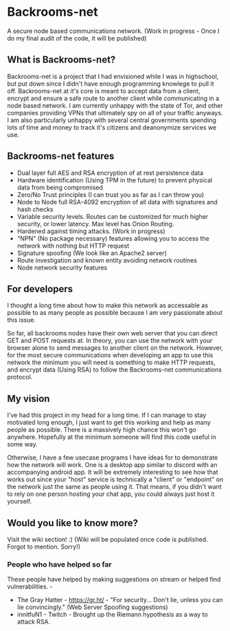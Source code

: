 # Backrooms-net
A secure node based communications network.
(Work in progress - Once I do my final audit of the code, it will be published)

## What is Backrooms-net?
Backrooms-net is a project that I had envisioned while I was in highschool, but put down since I didn't have enough programming knowlege to pull it off.
Backrooms-net at it's core is meant to accept data from a client, encrypt and ensure a safe route to another client while communicating in a node based network.
I am currently unhappy with the state of Tor, and other companies providing VPNs that ultimately spy on all of your traffic anyways. I am also particularly unhappy
with several central governments spending lots of time and money to track it's citizens and deanonymize services we use.

## Backrooms-net features
- Dual layer full AES and RSA encryption of at rest persistence data
- Hardware identification (Using TPM in the future) to prevent physical data from being compromised
- Zero/No Trust principles (I can trust you as far as I can throw you)
- Node to Node full RSA-4092 encryption of all data with signatures and hash checks
- Variable security levels. Routes can be customized for much higher security, or lower latency. Max level has Onion Routing.
- Hardened against timing attacks. (Work in progress)
- "NPN" (No package necessary) features allowing you to access the network with nothing but HTTP request
- Signature spoofing (We look like an Apache2 server)
- Route investigation and known entity avoiding network routines
- Node network security features

## For developers
I thought a long time about how to make this network as accessable as possible to as many people as possible because I am very passionate about this issue.

So far, all backrooms nodes have their own web server that you can direct GET and POST requests at. In theory, you can use the network with your browser alone to send messages to another client on the network.
However, for the most secure communications when developing an app to use this network the minimum you will need is something to make HTTP requests, and encrypt data (Using RSA) to follow the Backrooms-net communications protocol.

## My vision
I've had this project in my head for a long time. If I can manage to stay motivated long enough, I just want to get this working and help as many people as possible. There is a massively high chance this won't go anywhere.
Hopefully at the minimum someone will find this code useful in some way.

Otherwise, I have a few usecase programs I have ideas for to demonstrate how the network will work.
One is a desktop app similar to discord with an accompanying android app. It will be extremely interesting to see how that works out since your "host" service is technically a "client" or "endpoint" on the network just the same as people using it.
That means, if you didn't want to rely on one person hosting your chat app, you could always just host it yourself.

## Would you like to know more?
Visit the wiki section! :) (Wiki will be populated once code is published. Forgot to mention. Sorry!)

### People who have helped so far
These people have helped by making suggestions on stream or helped find vulnerabilities. - 
- The Gray Hatter - https://gr.ht/ - "For security... Don't lie, unless you can lie convincingly." (Web Server Spoofing suggestions)
- innitfuN1 - Twitch - Brought up the Riemann hypothesis as a way to attack RSA.
